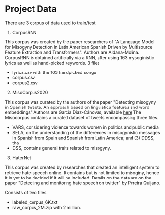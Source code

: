 # Project Data

There are 3 corpus of data used to train/test

1. CorpusRNN

This corpus was created by the paper researchers of "A Language Model for Misogyny Detection in Latin American Spanish Driven by Multisource Feature Extraction
and Transformers". Authors are Aldana-Molina.
CorpusRNN is obtained artificially via a RNN, after using 163 mysoginistic lyrics as well
as hand-picked keywords. 
3 files 
- lyrics.csv with the 163 handpicked songs
- corpus.csv 
- corpus2.csv

2. MisoCorpus2020

This corpus was curated by the authors of the paper "Detecting misogyny in Spanish tweets. An approach based on linguistics features and word embeddings"
Authors are Garcia Díaz-Cánovas, available [here](https://www.sciencedirect.com/science/article/abs/pii/S0167739X20301928?via%3Dihub)
The Misocorpus contains a curated dataset of tweets encompassing three files.

- VARS, considering violence towards women in politics and public media
- SELA, on the understanding of the differences in misogynistic messages in Spanish from Spain and Spanish from Latin America; and (3) DDSS, tha
- DSS, contains general traits related to misogyny.

3. HaterNet

This corpus was created by researches that created an intelligent system to retrieve hate-speech online. It contains but is not limited to misoginy,
hence it is yet to be decided if it will be included. Details on the data are on the paper "Detecting and monitoring hate speech on twitter" by Pereira Quijano.

Consists of two files

- labeled_corpus_6K.txt
- raw_corpus_2M.zip with 2 million.
